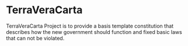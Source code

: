 # TerraVeraCarta

TerraVeraCarta Project is to provide a basis template constitution that describes how the new government should function and fixed basic laws that can not be violated.
